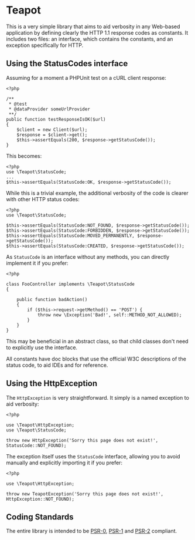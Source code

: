 Teapot
========

This is a very simple library that aims to aid verbosity in any Web-based application by defining clearly the HTTP 1.1 response codes as constants. It includes two files: an interface, which contains the constants, and an exception specifically for HTTP.

## Using the StatusCodes interface

Assuming for a moment a PHPUnit test on a cURL client response:

    <?php

    /**
     * @test
     * @dataProvider someUrlProvider
     **/
    public function testResponseIsOK($url)
    {
        $client = new Client($url);
        $response = $client->get();
        $this->assertEquals(200, $response->getStatusCode());
    }

This becomes:

    <?php
    use \Teapot\StatusCode;
    ...
    $this->assertEquals(StatusCode:OK, $response->getStatusCode());

While this is a trivial example, the additional verbosity of the code is clearer with other HTTP status codes:

    <?php
    use \Teapot\StatusCode;

    $this->assertEquals(StatusCode:NOT_FOUND, $response->getStatusCode());
    $this->assertEquals(StatusCode:FORBIDDEN, $response->getStatusCode());
    $this->assertEquals(StatusCode:MOVED_PERMANENTLY, $response->getStatusCode());
    $this->assertEquals(StatusCode:CREATED, $response->getStatusCode());

As `StatusCode` is an interface without any methods, you can directly implement it if you prefer:

    <?php

    class FooController implements \Teapot\StatusCode
    {

        public function badAction()
        {
            if ($this->request->getMethod() == 'POST') {
                throw new \Exception('Bad!', self::METHOD_NOT_ALLOWED);
            }
        }
    }

This may be beneficial in an abstract class, so that child classes don't need to explicitly use the interface.

All constants have doc blocks that use the official W3C descriptions of the status code, to aid IDEs and for reference.

## Using the HttpException

The `HttpException` is very straightforward. It simply is a named exception to aid verbosity:


    <?php

    use \Teapot\HttpException;
    use \Teapot\StatusCode;

    throw new HttpException('Sorry this page does not exist!', StatusCode::NOT_FOUND);

The exception itself uses the `StatusCode` interface, allowing you to avoid manually and explicitly importing it if you prefer:

    <?php

    use \Teapot\HttpException;

    throw new TeapotException('Sorry this page does not exist!', HttpException::NOT_FOUND);

## Coding Standards

The entire library is intended to be [PSR-0](https://github.com/php-fig/fig-standards/blob/master/accepted/PSR-0.md "PSR-0"), [PSR-1](https://github.com/php-fig/fig-standards/blob/master/accepted/PSR-1-basic-coding-standard.md "PSR-1") and [PSR-2](https://github.com/php-fig/fig-standards/blob/master/accepted/PSR-2-coding-style-guide.md "PSR-2") compliant.

